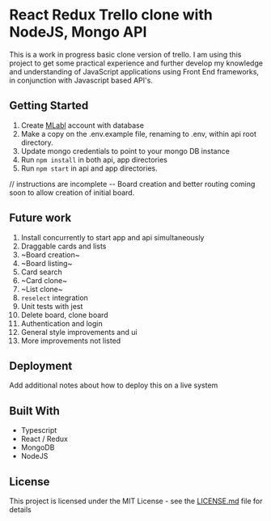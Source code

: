 # React Redux Trello clone with NodeJS, Mongo API

This is a work in progress basic clone version of trello. I am using this project to get some practical experience and further develop my knowledge and understanding of JavaScript applications using Front End frameworks, in conjunction with Javascript based API's.

## Getting Started

1. Create [MLabl](https://mlab.com/welcome/) account with database
1. Make a copy on the .env.example file, renaming to .env, within api root directory.
1. Update mongo credentials to point to your mongo DB instance
1. Run `npm install` in both api, app directories
1. Run `npm start` in api and app directories.

// instructions are incomplete -- Board creation and better routing coming soon to allow creation of initial board. 

## Future work

1. Install concurrently to start app and api simultaneously
1. Draggable cards and lists
1. ~Board creation~
1. ~Board listing~
1. Card search
1. ~Card clone~
1. ~List clone~
1. `reselect` integration
1. Unit tests with jest
1. Delete board, clone board
1. Authentication and login
1. General style improvements and ui
1. More improvements not listed 

## Deployment

Add additional notes about how to deploy this on a live system

## Built With

* Typescript
* React / Redux
* MongoDB
* NodeJS

## License

This project is licensed under the MIT License - see the [LICENSE.md](LICENSE.md) file for details
